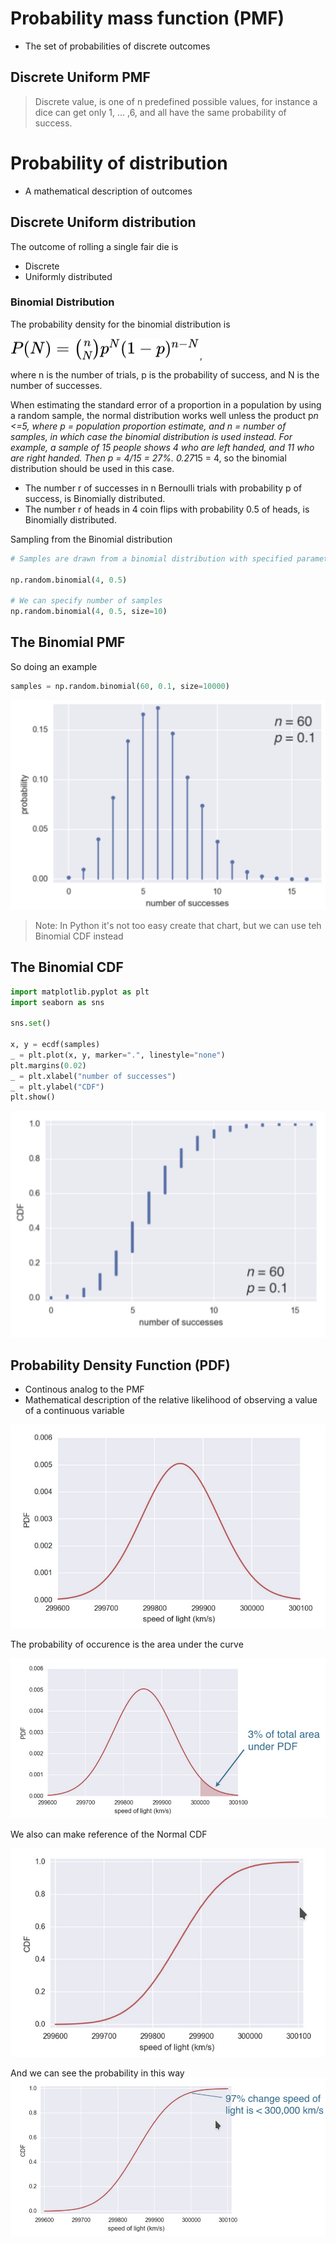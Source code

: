 # Probability mass function (PMF)

* The set of probabilities of discrete outcomes

## Discrete Uniform PMF

> Discrete value, is one of n predefined possible values, for instance a dice can get only 1, ... ,6, and all have the same probability of success.

# Probability of distribution

* A mathematical description of outcomes

## Discrete Uniform distribution

The outcome of rolling a single fair die is

* Discrete
* Uniformly distributed


### Binomial Distribution

The probability density for the binomial distribution is

<!-- $P(N) = \binom{n}{N}p^N(1-p)^{n-N}$ --> <img style="transform: translateY(0.1em); background: white;" src="../../svg/nzJWlXWQKH.svg">,

where n is the number of trials, p is the probability of success, and N is the number of successes.

When estimating the standard error of a proportion in a population by using a random sample, the normal distribution works well unless the product p*n <=5, where p = population proportion estimate, and n = number of samples, in which case the binomial distribution is used instead. For example, a sample of 15 people shows 4 who are left handed, and 11 who are right handed. Then p = 4/15 = 27%. 0.27*15 = 4, so the binomial distribution should be used in this case.

* The number r of successes in n Bernoulli trials with probability p of success, is Binomially distributed.
* The number r of heads in 4 coin flips with probability 0.5 of heads, is Binomially distributed.


Sampling from the Binomial distribution


```python
# Samples are drawn from a binomial distribution with specified parameters, n trials and p probability of success where n an integer >= 0 and p is in the interval [0,1]. (n may be input as a float, but it is truncated to an integer in use)

np.random.binomial(4, 0.5)

# We can specify number of samples
np.random.binomial(4, 0.5, size=10)
```


## The Binomial PMF
So doing an example

```python
samples = np.random.binomial(60, 0.1, size=10000)
```

![Binomnial PMF](../images/Courses/binomial_pmf.png)

> Note: In Python it's not too easy create that chart, but we can use teh Binomial CDF instead

## The Binomial CDF

```python
import matplotlib.pyplot as plt
import seaborn as sns

sns.set()

x, y = ecdf(samples)
_ = plt.plot(x, y, marker=".", linestyle="none")
plt.margins(0.02)
_ = plt.xlabel("number of successes")
_ = plt.ylabel("CDF")
plt.show()
```


![Binomnial CDF](../images/Courses/binomial_cdf.png)


## Probability Density Function (PDF)

* Continous analog to the PMF
* Mathematical description of the relative likelihood of observing a value of a continuous variable

![Normal Distribution](../images/Courses/normal_distribution.png)

The probability of occurence is the area under the curve

![Probability](../images/Courses/normal_distribution_probability.png)

We also can make reference of the Normal CDF

![Normal CDF](../images/Courses/normal_distribution_cdf.png)

And we can see the probability in this way
![Normal CDF Probability](../images/Courses/normal_distribution_cdf_probability.png)

